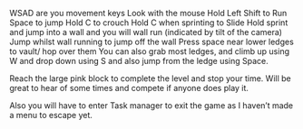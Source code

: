 WSAD are you movement keys
Look with the mouse
Hold Left Shift to Run
Space to jump
Hold C to crouch
Hold C when sprinting to Slide
Hold sprint and jump into a wall and you will wall run (indicated by tilt of the camera)
Jump whilst wall running to jump off the wall
Press space near lower ledges to vault/ hop over them
You can also grab most ledges, and climb up using W and drop down using S and also jump from the ledge using Space.

Reach the large pink block to complete the level and stop your time. Will be great to hear of some times and compete if anyone does play it.

Also you will have to enter Task manager to exit the game as I haven’t made a menu to escape yet.
